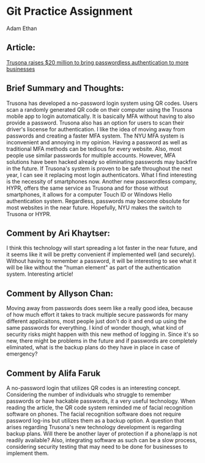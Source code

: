 # Git Practice Assignment
Adam Ethan

## Article: 
[Trusona raises $20 million to bring passwordless authentication to more businesses](https://venturebeat.com/2020/01/14/trusona-raises-20-million-to-bring-passwordless-authentication-to-more-businesses/)

## Brief Summary and Thoughts:
 Trusona has developed a no-password login system using QR codes. Users scan a randomly generated QR code on 
 their computer using the Trusona mobile app to login automatically. It is basically MFA without having to also provide a password.
 Trusona also has an option for users to scan their driver's liscense for authentication. I like the idea of moving away from passwords and creating a faster
 MFA system. The NYU MFA system is inconvenient and annoying in my opinion. Having a password as well as traditional MFA methods can be tedious for every website. Also, most people use similar passwords for multiple accounts. However, MFA solutions have been hacked already so eliminating passwords may backfire in the future. If Trusona's system is proven to be safe throughout the next year, I can see it replacing most login authenticators. What I find interesting is the necessity of smartphones now. Another new passwordless company, HYPR, offers the same service as Trusona and for those without smartphones, it allows for a computer Touch ID or Windows Hello authentication system. Regardless, passwords may become obsolute for most websites in the near future. Hopefully, NYU makes the switch to Trusona or HYPR. 

 ## Comment by Ari Khaytser:
I think this technology will start spreading a lot faster in the near future, and it seems like it will be pretty convenient if implemented well (and securely). Without having to remember a password, it will be interesting to see what it will be like without the "human element" as part of the authentication system. Interesting article!

## Comment by Allyson Chan:
Moving away from passwords does seem like a really good idea, because of how much effort it takes to track multiple secure passwords for many different applicaitons, most people just don't do it and end up using the same passwords for everything. I kind of wonder though, what kind of security risks might happen with this new method of logging in. Since it's so new, there might be problems in the future and if passwords are completely eliminated, what is the backup plans do they have in place in case of emergency?

## Comment by Alifa Faruk
A no-password login that utilizes QR codes is an interesting concept. Considering the number of individuals who struggle to remember passwords or have hackable passwords, it a very useful technology. When reading the article, the QR code system reminded me of facial recognition software on phones. The facial recognition software does not require password log-ins but utilizes them as a backup option. A question that arises regarding Trusona's new technology development is regarding backup plans. Will there be another layer of protection if a phone/app is not readily available? Also, integrating software as such can be a slow process, considering security testing that may need to be done for businesses to implement them.